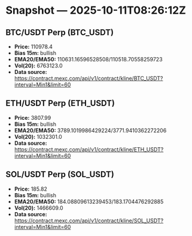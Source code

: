 # Snapshot — 2025-10-11T08:26:12Z

## BTC/USDT Perp (BTC_USDT)
- **Price:** 110978.4
- **Bias 15m:** bullish
- **EMA20/EMA50:** 110631.16596528508/110518.70558259723
- **Vol(20):** 6763123.0
- **Data source:** https://contract.mexc.com/api/v1/contract/kline/BTC_USDT?interval=Min1&limit=60

## ETH/USDT Perp (ETH_USDT)
- **Price:** 3807.99
- **Bias 15m:** bullish
- **EMA20/EMA50:** 3789.1019986429224/3771.9410362272206
- **Vol(20):** 1032301.0
- **Data source:** https://contract.mexc.com/api/v1/contract/kline/ETH_USDT?interval=Min1&limit=60

## SOL/USDT Perp (SOL_USDT)
- **Price:** 185.82
- **Bias 15m:** bullish
- **EMA20/EMA50:** 184.08809613239453/183.1704476292885
- **Vol(20):** 1466609.0
- **Data source:** https://contract.mexc.com/api/v1/contract/kline/SOL_USDT?interval=Min1&limit=60
